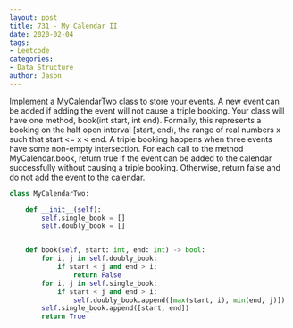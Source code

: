```yaml
---
layout: post
title: 731 - My Calendar II
date: 2020-02-04
tags:
- Leetcode
categories:
- Data Structure
author: Jason
---
```

Implement a MyCalendarTwo class to store your events. A new event can be added if adding the event will not cause a triple booking. Your class will have one method, book(int start, int end). Formally, this represents a booking on the half open interval [start, end), the range of real numbers x such that start <= x < end. A triple booking happens when three events have some non-empty intersection. For each call to the method MyCalendar.book, return true if the event can be added to the calendar successfully without causing a triple booking. Otherwise, return false and do not add the event to the calendar.

```python
class MyCalendarTwo:

    def __init__(self):
        self.single_book = []
        self.doubly_book = []


    def book(self, start: int, end: int) -> bool:
        for i, j in self.doubly_book:
            if start < j and end > i:
                return False
        for i, j in self.single_book:
            if start < j and end > i:
                self.doubly_book.append([max(start, i), min(end, j)])
        self.single_book.append([start, end])
        return True
```
